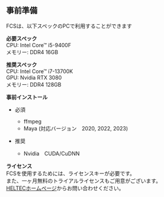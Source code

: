 ## 事前準備

FCSは、以下スペックのPCで利用することができます


**必要スペック**  
CPU: Intel Core™ i5-9400F  
メモリー: DDR4 16GB 

**推奨スペック**  
CPU: Intel Core™ i7-13700K  
GPU: Nvidia RTX 3080  
メモリー: DDR4 128GB

**事前インストール**
- 必須
  - ffmpeg
  - Maya (対応バージョン　2020, 2022, 2023)


- 推奨
  - Nvidia　CUDA/CuDNN

**ライセンス**  
FCSを使用するためには、ライセンスキーが必要です。  
また、一ヶ月無料のトライアルライセンスもご用意がございます。  
[HELTECホームページ](https://sensing.heltec.co.jp/contact/)からお問い合わせください。  

